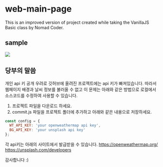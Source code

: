 # web-main-page
This is an improved version of project created while taking the VanillaJS Basic class by Nomad Coder.

## sample
<image src="https://img1.daumcdn.net/thumb/R1280x0/?scode=mtistory2&fname=https%3A%2F%2Fblog.kakaocdn.net%2Fdn%2FcfFjxz%2Fbtq42zrUuu0%2FkPCaVwakpjXIGfA2deU2O1%2Fimg.png"/>

## 당부의 말씀
개인 api 키 공개 우려로 깃허브에 올려진 프로젝트에는 api 키가 빠져있습니다.
따라서 웹페이지 배경과 날씨 정보를 불러올 수 없고 이 문제는 아래와 같은 방법으로 로컬에서 소스코드를 수정하여 사용할 수 있습니다.
1. 프로젝트 파일을 다운로드 하세요.
2. commit.js 파일을 프로젝트 폴더에 추가하고 아래와 같은 내용으로 저장하세요.
```javascript
const config = {
  WT_API_KEY: 'your openweathermap api key',
  BG_API_KEY: 'your unsplash api key'
};
```
각 api키는 아래의 사이트에서 발급받을 수 있습니다.
https://openweathermap.org/  
https://unsplash.com/developers

감사합니다 :)
